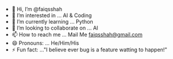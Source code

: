 - 👋 Hi, I’m @faiqsshah
- 👀 I’m interested in ... AI & Coding 
- 🌱 I’m currently learning ... Python 
- 💞️ I’m looking to collaborate on ... AI
- 📫 How to reach me ... Mail Me faiqsshah@gmail.com
- 😄 Pronouns: ... He/Him/His
- ⚡ Fun fact: ..."I believe ever bug is a feature watting to happen!"

<!---
faiqsshah/faiqsshah is a ✨ special ✨ repository because its `README.md` (this file) appears on your GitHub profile.
You can click the Preview link to take a look at your changes.
--->
